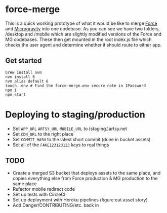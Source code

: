 # force-merge

This is a quick working prototype of what it would be like to merge [Force](https://github.com/artsy/force) and [Microgravity](https://github.com/artsy/microgravity) into one codebase. As you can see we have two folders, /desktop and /mobile which are slightly modified versions of the Force and MG codebases. These then get mounted in the root index.js file which checks the user agent and determine whether it should route to either app.

## Get started

```
brew install nvm
nvm install 6
nvm alias default 6
touch .env # Find the force-merge.env secure note in 1Password
npm i
npm start
```

# Deploying to staging/production

- Set `APP_URL` `ARTSY_URL` `MOBILE_URL` to (staging.)artsy.net
- Set `CDN_URL` to the right place
- Set `COMMIT_HASH` to the latest short commit (done in bucket assets)
- Set all of the `FAKE123123123` keys to real things

## TODO

- Create a merged S3 bucket that deploys assets to the same place, and copies everything else from Force production & MG production to the same place
- Refactor mobile redirect code
- Set up tests with CircleCI
- Set up deployment with Heroku pipelines (figure out asset story)
- Add Danger/CONTRIBUTING/etc. back in
